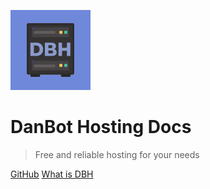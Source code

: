 ![logo](images/logo.gif)

# DanBot Hosting Docs

> Free and reliable hosting for your needs

[GitHub](https://github.com/tolisdev/DanbotHostingDocs)
[What is DBH](#what-is-danbot-hosting)